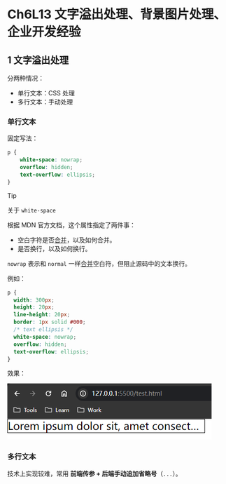 # Ch6L13 文字溢出处理、背景图片处理、企业开发经验



## 1 文字溢出处理

分两种情况：

- 单行文本：CSS 处理
- 多行文本：手动处理

### 单行文本

固定写法：

```css
p {
    white-space: nowrap;
    overflow: hidden;
    text-overflow: ellipsis;
}
```

> [!tip]
>
> 关于 `white-space`
>
> 根据 MDN 官方文档，这个属性指定了两件事：
>
> - 空白字符是否[合并](https://developer.mozilla.org/zh-CN/docs/Web/CSS/white-space#合并空白字符)，以及如何合并。
> - 是否换行，以及如何换行。
>
> `nowrap` 表示和 `normal` 一样[合并](https://developer.mozilla.org/zh-CN/docs/Web/CSS/white-space#合并空白字符)空白符，但阻止源码中的文本换行。

例如：

```css
p {
  width: 300px;
  height: 20px;
  line-height: 20px;
  border: 1px solid #000;
  /* text ellipsis */
  white-space: nowrap;
  overflow: hidden;
  text-overflow: ellipsis;
}
```

效果：

![text ellipsis](../assets/13-1.png)



### 多行文本

技术上实现较难，常用 **前端传参 + 后端手动追加省略号**（`...`）。



